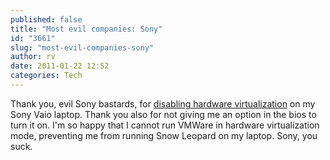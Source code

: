 ```yaml
---
published: false
title: "Most evil companies: Sony"
id: "3661"
slug: "most-evil-companies-sony"
author: rv
date: 2011-01-22 12:52
categories: Tech
---
```

Thank you, evil Sony bastards, for <a href="http://www.zdnet.com/blog/hardware/sony-kills-virtualization-on-vaio-notebooks/5137" target="_blank">disabling hardware virtualization</a> on my Sony Vaio laptop. Thank you also for not giving me an option in the bios to turn it on. I'm so happy that I cannot run VMWare in hardware virtualization mode, preventing me from running Snow Leopard on my laptop. Sony, you suck.